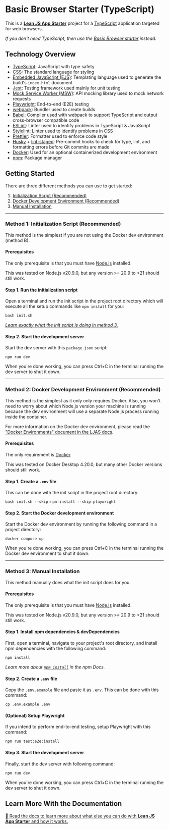 # Basic Browser Starter (TypeScript)

This is a **[Lean JS App Starter](https://github.com/mattlean/lean-js-app-starter)** project for a [TypeScript](https://typescriptlang.org) application targeted for web browsers.

_If you don't need TypeScript, then use the [Basic Browser starter](https://github.com/mattlean/lean-js-app-starter/tree/v1.0.0-dev/starters/basic-browser) instead._

## Technology Overview

-   [TypeScript](https://typescriptlang.org): JavaScript with type safety
-   [CSS](https://w3.org/Style/CSS/Overview.en.html): The standard language for styling
-   [Embedded JavaScript (EJS)](https://ejs.co): Templating language used to generate the build's `index.html` document
-   [Jest](https://jestjs.io): Testing framework used mainly for unit testing
-   [Mock Service Worker (MSW)](https://mswjs.io): API mocking library used to mock network requests
-   [Playwright](https://playwright.dev): End-to-end (E2E) testing
-   [webpack](https://webpack.js.org): Bundler used to create builds
-   [Babel](https://babeljs.io): Compiler used with webpack to support TypeScript and output cross-browser compatible code
-   [ESLint](https://eslint.org): Linter used to identify problems in TypeScript & JavaScript
-   [Stylelint](https://stylelint.io): Linter used to identify problems in CSS
-   [Prettier](https://prettier.io): Formatter used to enforce code style
-   [Husky](https://typicode.github.io/husky) + [lint-staged](https://github.com/okonet/lint-staged): Pre-commit hooks to check for type, lint, and formatting errors before Git commits are made
-   [Docker](https://docker.com): Used for an optional containerized development environment
-   [npm](https://npmjs.com): Package manager

## Getting Started

There are three different methods you can use to get started:

1. [Initialization Script (Recommended)](#method-1-initialization-script-recommended)
2. [Docker Development Environment (Recommended)](#method-2-docker-development-environment-recommended)
3. [Manual Installation](#method-3-manual-installation)

---

### Method 1: Initialization Script (Recommended)

This method is the simplest if you are not using the Docker dev environment (method B).

#### Prerequisites

The only prerequisite is that you must have [Node.js](https://nodejs.org/en/download/package-manager) installed.

This was tested on Node.js v20.9.0, but any version >= 20.9 to <21 should still work.

#### Step 1. Run the initialization script

Open a terminal and run the init script in the project root directory which will execute all the setup commands like `npm install` for you:

```console
bash init.sh
```

_[Learn exactly what the init script is doing in method 3.](#method-3-manual-installation)_

#### Step 2. Start the development server

Start the dev server with this `package.json` script:

```console
npm run dev
```

When you're done working, you can press Ctrl+C in the terminal running the dev server to shut it down.

---

### Method 2: Docker Development Environment (Recommended)

This method is the simplest as it only only requires Docker. Also, you won't need to worry about which Node.js version your machine is running because the dev environment will use a separate Node.js process running inside the container.

For more information on the Docker dev environment, please read the ["Docker Environments" document in the LJAS docs](https://github.com/mattlean/lean-js-app-starter/blob/v1.0.0-dev/docs/developing/docker-environments.md).

#### Prerequisites

The only requirement is [Docker](https://docker.com/get-started).

This was tested on Docker Desktop 4.20.0, but many other Docker versions should still work.

#### Step 1. Create a `.env` file

This can be done with the init script in the project root directory:

```console
bash init.sh --skip-npm-install --skip-playwright
```

#### Step 2. Start the Docker development environment

Start the Docker dev environment by running the following command in a project directory:

```console
docker compose up
```

When you're done working, you can press Ctrl+C in the terminal running the Docker dev environment to shut it down.

---

### Method 3: Manual Installation

This method manually does what the init script does for you.

#### Prerequisites

The only prerequisite is that you must have [Node.js](https://nodejs.org/en/download/package-manager) installed.

This was tested on Node.js v20.9.0, but any version >= 20.9 to <21 should still work.

#### Step 1. Install npm dependencies & devDependencies

First, open a terminal, navigate to your project's root directory, and install npm dependencies with the following command:

```console
npm install
```

_Learn more about [`npm install`](https://docs.npmjs.com/cli/v10/commands/npm-install) in the npm Docs._

#### Step 2. Create a `.env` file

Copy the `.env.example` file and paste it as `.env`. This can be done with this command:

```console
cp .env.example .env
```

#### (Optional) Setup Playwright

If you intend to perform end-to-end testing, setup Playwright with this command:

```console
npm run test:e2e:install
```

#### Step 3. Start the development server

Finally, start the dev server with following command:

```console
npm run dev
```

When you're done working, you can press Ctrl+C in the terminal running the dev server to shut it down.

## Learn More With the Documentation

[📖 Read the docs to learn more about what else you can do with **Lean JS App Starter** and how it works.](https://github.com/mattlean/lean-js-app-starter/tree/v1.0.0-dev/docs)
